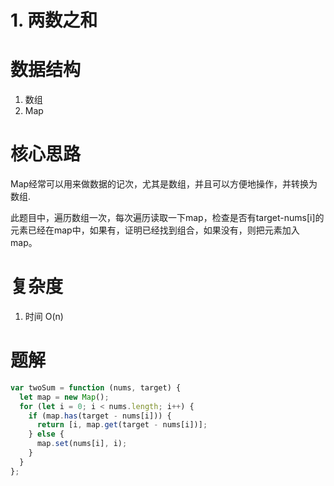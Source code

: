 # 1. 两数之和

# 数据结构
1. 数组
2. Map

# 核心思路
Map经常可以用来做数据的记次，尤其是数组，并且可以方便地操作，并转换为数组.

此题目中，遍历数组一次，每次遍历读取一下map，检查是否有target-nums[i]的元素已经在map中，如果有，证明已经找到组合，如果没有，则把元素加入map。

# 复杂度
1. 时间 O(n)

# 题解
```js
var twoSum = function (nums, target) {
  let map = new Map();
  for (let i = 0; i < nums.length; i++) {
    if (map.has(target - nums[i])) {
      return [i, map.get(target - nums[i])];
    } else {
      map.set(nums[i], i);
    }
  }
};
```
